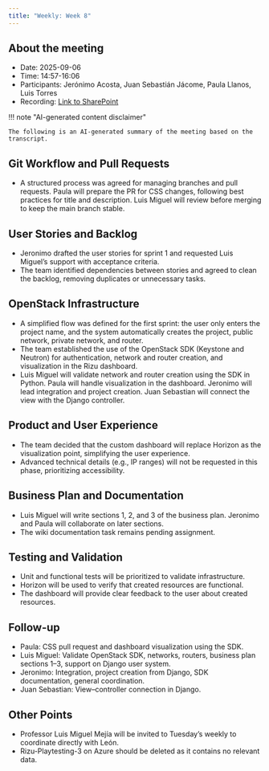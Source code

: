 ```yaml
---
title: "Weekly: Week 8"
---
```


## About the meeting

- Date: 2025-09-06
- Time: 14:57-16:06
- Participants: Jerónimo Acosta, Juan Sebastián Jácome, Paula Llanos, Luis Torres
- Recording: [Link to SharePoint][recording]

[recording]: <https://eafit.sharepoint.com/:v:/s/Rizu/ERKQKB_nwi9Pmk5cKBHTwvcBA40cRrDNx6K85F_O65swYw?e=9h6PlA>

!!! note "AI-generated content disclaimer"

    The following is an AI-generated summary of the meeting based on the
    transcript.

## Git Workflow and Pull Requests
- A structured process was agreed for managing branches and pull requests. Paula
  will prepare the PR for CSS changes, following best practices for title and
  description. Luis Miguel will review before merging to keep the main branch
  stable.

## User Stories and Backlog
- Jeronimo drafted the user stories for sprint 1 and requested Luis Miguel’s
  support with acceptance criteria.
- The team identified dependencies between stories and agreed to clean the
  backlog, removing duplicates or unnecessary tasks.

## OpenStack Infrastructure
- A simplified flow was defined for the first sprint: the user only enters the
  project name, and the system automatically creates the project, public
  network, private network, and router.
- The team established the use of the OpenStack SDK (Keystone and Neutron) for
  authentication, network and router creation, and visualization in the Rizu
  dashboard.
- Luis Miguel will validate network and router creation using the SDK in Python.
  Paula will handle visualization in the dashboard. Jeronimo will lead
  integration and project creation. Juan Sebastian will connect the view with
  the Django controller.

## Product and User Experience
- The team decided that the custom dashboard will replace Horizon as the
  visualization point, simplifying the user experience.
- Advanced technical details (e.g., IP ranges) will not be requested in this
  phase, prioritizing accessibility.

## Business Plan and Documentation
- Luis Miguel will write sections 1, 2, and 3 of the business plan. Jeronimo and
  Paula will collaborate on later sections.
- The wiki documentation task remains pending assignment.

## Testing and Validation
- Unit and functional tests will be prioritized to validate infrastructure.
- Horizon will be used to verify that created resources are functional.
- The dashboard will provide clear feedback to the user about created resources.

## Follow-up
- Paula: CSS pull request and dashboard visualization using the SDK.
- Luis Miguel: Validate OpenStack SDK, networks, routers, business plan sections
  1–3, support on Django user system.
- Jeronimo: Integration, project creation from Django, SDK documentation,
  general coordination.
- Juan Sebastian: View–controller connection in Django.

## Other Points
- Professor Luis Miguel Mejía will be invited to Tuesday’s weekly to coordinate
  directly with León.
- Rizu-Playtesting-3 on Azure should be deleted as it contains no relevant data.
